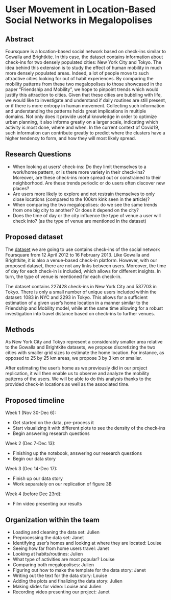 # User Movement in Location-Based Social Networks in Megalopolises

## Abstract
Foursquare is a location-based social network based on check-ins similar to Gowalla and Brightkite. In this case, the dataset contains information about check-ins for two densely populated cities: New York City and Tokyo. The idea behind this extension is to study the effect of human mobility in much more densely populated areas. Indeed, a lot of people move to such attractive cities looking for out of habit experiences. By comparing the mobility patterns from these two megalopolises to those showcased in the paper “Friendship and Mobility”, we hope to pinpoint trends which would justify this attraction to cities. Given that these cities are bubbling with life, we would like to investigate and understand if daily routines are still present, or if there is more entropy in human movement. Collecting such information and understanding the patterns holds great implications in multiple domains.  Not only does it provide useful knowledge in order to optimize urban planning, it also informs greatly on a larger scale, indicating which activity is most done, where and when.  In the current context of Covid19, such information can contribute greatly to predict where the clusters have a higher tendency to form, and how they will most likely spread.


## Research Questions
* When looking at users’ check-ins: Do they limit themselves to a work/home pattern, or is there more variety in their check-ins? Moreover, are these check-ins more spread out or constrained to their neighborhood. Are these trends periodic or do users often discover new places?
* Are users more likely to explore and not restrain themselves to only close locations (compared to the 100km kink seen in the article)?
* When comparing the two megalopolises: do we see the same trends from one big city to another? Or does it depend on the city?
* Does the time of day or the city influence the type of venue a user will check into? (as the type of venue are mentioned in the dataset)

## Proposed dataset
The [dataset](https://sites.google.com/site/yangdingqi/home/foursquare-dataset) we are going to use contains check-ins of the social network Foursquare from 12 April 2012 to 16 February 2013. Like Gowalla and Brightkite, it is also a venue-based check-in platform. However, with our proposed dataset, there are not any links between users. Moreover, the time of day for each check-in is included, which allows for different insights. In turn, the type of venue is mentioned for each check-in.

The dataset contains 227428 check-ins in New York City and 537703 in Tokyo. There is only a small number of unique users included within the dataset: 1083 in NYC and 2293 in Tokyo. This allows for a sufficient estimation of a given user’s home location in a manner similar to the Friendship and Mobility model, while at the same time allowing for a robust investigation into travel distance based on check-ins to further venues.  

## Methods
As New York City and Tokyo represent a considerably smaller area relative to the Gowalla and Brightkite datasets, we propose discretizing the two cities with smaller grid sizes to estimate the home location. For instance, as opposed to 25 by 25 km areas, we propose 3 by 3 km or smaller.

After estimating the user’s home as we previously did in our project replication, it will then enable us to observe and analyze the mobility patterns of the users.  We will be able to do this analysis thanks to the provided check-in locations as well as the associated time.

## Proposed timeline
Week 1 (Nov 30-Dec 6):
* Get started on the data, pre-process it
* Start visualizing it with different plots to see the density of the check-ins
* Begin answering research questions

Week 2 (Dec 7-Dec 13):
* Finishing up the notebook, answering our research questions
* Begin our data story

Week 3 (Dec 14-Dec 17):
* Finish up our data story
* Work separately on our replication of figure 3B

Week 4 (before Dec 23rd):
* Film video presenting our results

## Organization within the team
* Loading and cleaning the data set: Julien
* Preprocessing the data set: Janet
* Identifying user’s homes and looking at where they are located: Louise
* Seeing how far from home users travel: Janet
* Looking at habits/routines: Julien
* What type of activities are most popular? Louise
* Comparing both megalopolises: Julien
* Figuring out how to make the template for the data story: Janet
* Writing out the text for the data story: Louise
* Adding the plots and finalizing the data story: Julien
* Making slides for video: Louise and Julien
* Recording video presenting our project: Janet
